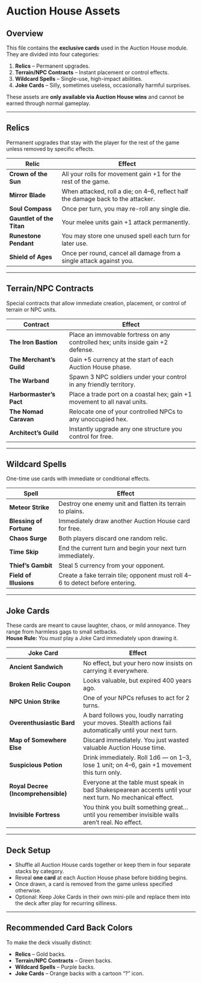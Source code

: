 # Auction House Assets

## Overview
This file contains the **exclusive cards** used in the Auction House module.  
They are divided into four categories:

1. **Relics** – Permanent upgrades.
2. **Terrain/NPC Contracts** – Instant placement or control effects.
3. **Wildcard Spells** – Single-use, high-impact abilities.
4. **Joke Cards** – Silly, sometimes useless, occasionally harmful surprises.

These assets are **only available via Auction House wins** and cannot be earned through normal gameplay.

---

## Relics
Permanent upgrades that stay with the player for the rest of the game unless removed by specific effects.

| Relic | Effect |
|-------|--------|
| **Crown of the Sun** | All your rolls for movement gain +1 for the rest of the game. |
| **Mirror Blade** | When attacked, roll a die; on 4–6, reflect half the damage back to the attacker. |
| **Soul Compass** | Once per turn, you may re-roll any single die. |
| **Gauntlet of the Titan** | Your melee units gain +1 attack permanently. |
| **Runestone Pendant** | You may store one unused spell each turn for later use. |
| **Shield of Ages** | Once per round, cancel all damage from a single attack against you. |

---

## Terrain/NPC Contracts
Special contracts that allow immediate creation, placement, or control of terrain or NPC units.

| Contract | Effect |
|----------|--------|
| **The Iron Bastion** | Place an immovable fortress on any controlled hex; units inside gain +2 defense. |
| **The Merchant’s Guild** | Gain +5 currency at the start of each Auction House phase. |
| **The Warband** | Spawn 3 NPC soldiers under your control in any friendly territory. |
| **Harbormaster’s Pact** | Place a trade port on a coastal hex; gain +1 movement to all naval units. |
| **The Nomad Caravan** | Relocate one of your controlled NPCs to any unoccupied hex. |
| **Architect’s Guild** | Instantly upgrade any one structure you control for free. |

---

## Wildcard Spells
One-time use cards with immediate or conditional effects.

| Spell | Effect |
|-------|--------|
| **Meteor Strike** | Destroy one enemy unit and flatten its terrain to plains. |
| **Blessing of Fortune** | Immediately draw another Auction House card for free. |
| **Chaos Surge** | Both players discard one random relic. |
| **Time Skip** | End the current turn and begin your next turn immediately. |
| **Thief’s Gambit** | Steal 5 currency from your opponent. |
| **Field of Illusions** | Create a fake terrain tile; opponent must roll 4–6 to detect before entering. |

---

## Joke Cards
These cards are meant to cause laughter, chaos, or mild annoyance. They range from harmless gags to small setbacks.  
**House Rule:** You *must* play a Joke Card immediately upon drawing it.

| Joke Card | Effect |
|-----------|--------|
| **Ancient Sandwich** | No effect, but your hero now insists on carrying it everywhere. |
| **Broken Relic Coupon** | Looks valuable, but expired 400 years ago. |
| **NPC Union Strike** | One of your NPCs refuses to act for 2 turns. |
| **Overenthusiastic Bard** | A bard follows you, loudly narrating your moves. Stealth actions fail automatically until your next turn. |
| **Map of Somewhere Else** | Discard immediately. You just wasted valuable Auction House time. |
| **Suspicious Potion** | Drink immediately. Roll 1d6 — on 1–3, lose 1 unit; on 4–6, gain +1 movement this turn only. |
| **Royal Decree (Incomprehensible)** | Everyone at the table must speak in bad Shakespearean accents until your next turn. No mechanical effect. |
| **Invisible Fortress** | You think you built something great… until you remember invisible walls aren’t real. No effect. |

---

## Deck Setup
- Shuffle all Auction House cards together or keep them in four separate stacks by category.
- Reveal **one card** at each Auction House phase before bidding begins.
- Once drawn, a card is removed from the game unless specified otherwise.
- Optional: Keep Joke Cards in their own mini-pile and replace them into the deck after play for recurring silliness.

---

## Recommended Card Back Colors
To make the deck visually distinct:
- **Relics** – Gold backs.
- **Terrain/NPC Contracts** – Green backs.
- **Wildcard Spells** – Purple backs.
- **Joke Cards** – Orange backs with a cartoon “?” icon.
